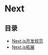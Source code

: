 #  Next

## 目录

  * [Next.js开发规范](/study/前端/03-框架/Next/Next.js开发规范)
  * [Next.js拓展](/study/前端/03-框架/Next/Next.js拓展)